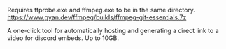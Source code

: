 Requires ffprobe.exe and ffmpeg.exe to be in the same directory.
https://www.gyan.dev/ffmpeg/builds/ffmpeg-git-essentials.7z

A one-click tool for automatically hosting and generating a direct link to a video for discord embeds.
Up to 10GB.
